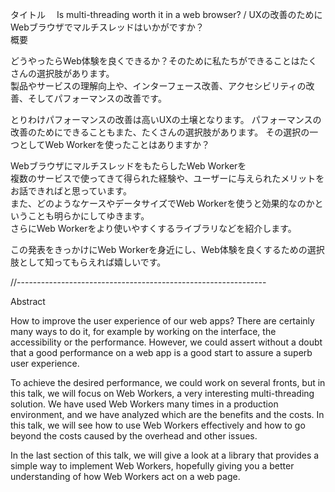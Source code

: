 タイトル　 Is multi-threading worth it in a web browser? / UXの改善のためにWebブラウザでマルチスレッドはいかがですか？  
概要  

どうやったらWeb体験を良くできるか？そのために私たちができることはたくさんの選択肢があります。  
製品やサービスの理解向上や、インターフェース改善、アクセシビリティの改善、そしてパフォーマンスの改善です。  

とりわけパフォーマンスの改善は高いUXの土壌となります。
パフォーマンスの改善のためにできることもまた、たくさんの選択肢があります。
その選択の一つとしてWeb Workerを使ったことはありますか？  

WebブラウザにマルチスレッドをもたらしたWeb Workerを  
複数のサービスで使ってきて得られた経験や、ユーザーに与えられたメリットをお話できればと思っています。  
また、どのようなケースやデータサイズでWeb Workerを使うと効果的なのかということも明らかにしてゆきます。  
さらにWeb Workerをより使いやすくするライブラリなどを紹介します。  

この発表をきっかけにWeb Workerを身近にし、Web体験を良くするための選択肢として知ってもらえれば嬉しいです。  

//--------------------------------------------------------------

Abstract 

How to improve the user experience of our web apps? There are certainly many ways to do it, for example by working on the interface, the accessibility or the performance.
However, we could assert without a doubt that a good performance on a web app is a good start to assure a superb user experience. 

To achieve the desired performance, we could work on several fronts, but in this talk, we will focus on Web Workers, a very interesting multi-threading solution.
We have used Web Workers many times in a production environment, and we have analyzed which are the benefits and the costs. 
In this talk, we will see how to use Web Workers effectively and how to go beyond the costs caused by the overhead and other issues.

In the last section of this talk, we will give a look at a library that provides a simple way to implement Web Workers, hopefully giving you a better understanding of how Web Workers act on a web page.



